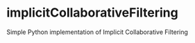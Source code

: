 implicitCollaborativeFiltering
==============================

Simple Python implementation of Implicit Collaborative Filtering 
